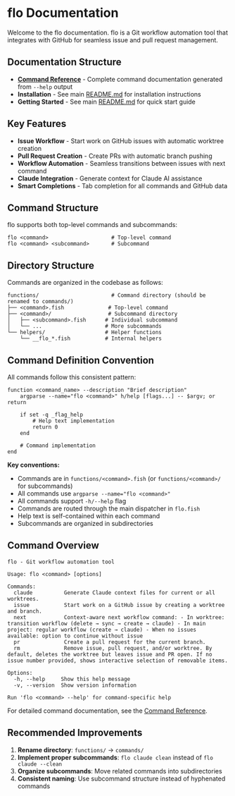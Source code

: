 # flo Documentation

Welcome to the flo documentation. flo is a Git workflow automation tool that integrates with GitHub for seamless issue and pull request management.

## Documentation Structure

- **[Command Reference](ref/commands/)** - Complete command documentation generated from `--help` output
- **Installation** - See main [README.md](../README.md) for installation instructions
- **Getting Started** - See main [README.md](../README.md) for quick start guide

## Key Features

- **Issue Workflow** - Start work on GitHub issues with automatic worktree creation
- **Pull Request Creation** - Create PRs with automatic branch pushing
- **Workflow Automation** - Seamless transitions between issues with next command
- **Claude Integration** - Generate context for Claude AI assistance
- **Smart Completions** - Tab completion for all commands and GitHub data

## Command Structure

flo supports both top-level commands and subcommands:

```
flo <command>                    # Top-level command
flo <command> <subcommand>       # Subcommand
```

## Directory Structure

Commands are organized in the codebase as follows:

```
functions/                       # Command directory (should be renamed to commands/)
├── <command>.fish              # Top-level command
├── <command>/                  # Subcommand directory
│   ├── <subcommand>.fish      # Individual subcommand
│   └── ...                    # More subcommands
└── helpers/                   # Helper functions
    └── __flo_*.fish           # Internal helpers
```

## Command Definition Convention

All commands follow this consistent pattern:

```fish
function <command_name> --description "Brief description"
    argparse --name="flo <command>" h/help [flags...] -- $argv; or return
    
    if set -q _flag_help
        # Help text implementation
        return 0
    end
    
    # Command implementation
end
```

**Key conventions:**

- Commands are in `functions/<command>.fish` (or `functions/<command>/` for subcommands)
- All commands use `argparse --name="flo <command>"`
- All commands support `-h/--help` flag
- Commands are routed through the main dispatcher in `flo.fish`
- Help text is self-contained within each command
- Subcommands are organized in subdirectories

## Command Overview

```
flo - Git workflow automation tool

Usage: flo <command> [options]

Commands:
  claude          Generate Claude context files for current or all worktrees.
  issue           Start work on a GitHub issue by creating a worktree and branch.
  next            Context-aware next workflow command: - In worktree: transition workflow (delete → sync → create → claude) - In main project: regular workflow (create → claude) - When no issues available: option to continue without issue
  pr              Create a pull request for the current branch.
  rm              Remove issue, pull request, and/or worktree. By default, deletes the worktree but leaves issue and PR open. If no issue number provided, shows interactive selection of removable items.

Options:
  -h, --help     Show this help message
  -v, --version  Show version information

Run 'flo <command> --help' for command-specific help
```

For detailed command documentation, see the [Command Reference](ref/commands/).

## Recommended Improvements

1. **Rename directory**: `functions/` → `commands/`
2. **Implement proper subcommands**: `flo claude clean` instead of `flo claude --clean`
3. **Organize subcommands**: Move related commands into subdirectories
4. **Consistent naming**: Use subcommand structure instead of hyphenated commands
